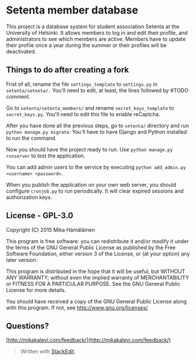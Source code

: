 

Setenta member database
=======================

This project is a database system for student association Setenta at the University of Helsinki. It allows members to log in and edit their profile, and administrators to see which members are active. Members have to update their profile once a year during the summer or their profiles will be deactivated.

Things to do after creating a fork
----------------------------------
Frist of all, rename the file `settings_template` to `settings.py` in `setenta/setenta/.` You'll need to edit, at least, the lines followed by #TODO comment.

Go to `setenta/setenta_members/` and rename `secret_keys_template` to `secret_keys.py`. You'll need to edit this file to enable reCaptcha.

After you have done all the previous steps, go to `setenta/` directory and run `python manage.py migrate`. You'll have to have Django and Python installed to run the command.

Now you should have the project ready to run. Use `python manage.py runserver` to test the application.

You can add admin users to the service by executing `python add_admin.py <username> <password>`. 

When you publish the application on your own web server, you should configure `cronjob.py` to run periodically. It will clear expired sessions and authorization keys.

License - GPL-3.0
-------
Copyright (C) 2015 Mika Hämäläinen

This program is free software: you can redistribute it and/or modify it under the terms of the GNU General Public License as published by the Free Software Foundation, either version 3 of the License, or (at your option) any later version.

This program is distributed in the hope that it will be useful, but WITHOUT ANY WARRANTY; without even the implied warranty of MERCHANTABILITY or FITNESS FOR A PARTICULAR PURPOSE.  See the GNU General Public License for more details.

You should have received a copy of the GNU General Public License along with this program.  If not, see <http://www.gnu.org/licenses/>.

Questions?
-------

[http://mikakalevi.com/feedback/](http://mikakalevi.com/feedback/)



> Written with [StackEdit](https://stackedit.io/).